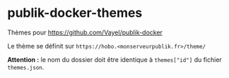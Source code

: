 # publik-docker-themes

Thèmes pour https://github.com/Vayel/publik-docker

Le thème se définit sur `https://hobo.<monserveurpublik.fr>/theme/`

**Attention :** le nom du dossier doit être identique à `themes["id"]` du fichier `themes.json`.
